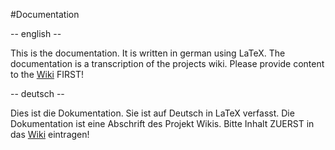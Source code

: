 #Documentation

-- english --

This is the documentation. It is written in german using LaTeX.
The documentation is a transcription of the projects wiki.
Please provide content to the [Wiki](https://github.com/SECH-Tag-EEXCESS-Browser/SeCH/wiki) FIRST!

-- deutsch --

Dies ist die Dokumentation. Sie ist auf Deutsch in LaTeX verfasst.
Die Dokumentation ist eine Abschrift des Projekt Wikis.
Bitte Inhalt ZUERST in das [Wiki](https://github.com/SECH-Tag-EEXCESS-Browser/SeCH/wiki) eintragen!
